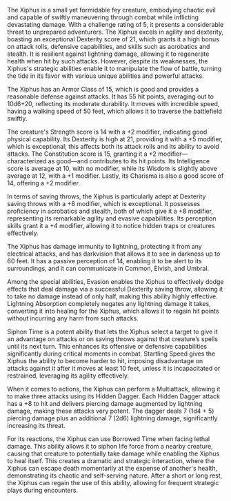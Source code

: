 The Xiphus is a small yet formidable fey creature, embodying chaotic evil and capable of swiftly maneuvering through combat while inflicting devastating damage. With a challenge rating of 5, it presents a considerable threat to unprepared adventurers. The Xiphus excels in agility and dexterity, boasting an exceptional Dexterity score of 21, which grants it a high bonus on attack rolls, defensive capabilities, and skills such as acrobatics and stealth. It is resilient against lightning damage, allowing it to regenerate health when hit by such attacks. However, despite its weaknesses, the Xiphus's strategic abilities enable it to manipulate the flow of battle, turning the tide in its favor with various unique abilities and powerful attacks.

The Xiphus has an Armor Class of 15, which is good and provides a reasonable defense against attacks. It has 55 hit points, averaging out to 10d6+20, reflecting its moderate durability. It moves with incredible speed, having a walking speed of 50 feet, which allows it to traverse the battlefield swiftly.

The creature's Strength score is 14 with a +2 modifier, indicating good physical capability. Its Dexterity is high at 21, providing it with a +5 modifier, which is exceptional; this affects both its attack rolls and its ability to avoid attacks. The Constitution score is 15, granting it a +2 modifier—characterized as good—and contributes to its hit points. Its Intelligence score is average at 10, with no modifier, while its Wisdom is slightly above average at 12, with a +1 modifier. Lastly, its Charisma is also a good score of 14, offering a +2 modifier.

In terms of saving throws, the Xiphus is particularly adept at Dexterity saving throws with a +8 modifier, which is exceptional. It possesses proficiency in acrobatics and stealth, both of which give it a +8 modifier, representing its remarkable agility and evasive capabilities. Its perception skills grant it a +4 modifier, allowing it to notice hidden traps or creatures effectively.

The Xiphus has damage immunity to lightning, protecting it from any electrical attacks, and has darkvision that allows it to see in darkness up to 60 feet. It has a passive perception of 14, enabling it to be alert to its surroundings, and it can communicate in Common, Elvish, and Umbral.

Among the special abilities, Evasion enables the Xiphus to effectively dodge effects that deal damage via a successful Dexterity saving throw, allowing it to take no damage instead of only half, making this ability highly effective. Lightning Absorption completely negates any lightning damage it takes, converting it into healing for the Xiphus, which allows it to regain hit points without incurring any harm from such attacks.

Siphon Time is a potent ability that lets the Xiphus select a target to give it an advantage on attacks or on saving throws against that creature’s spells until its next turn. This enhances its offensive or defensive capabilities significantly during critical moments in combat. Startling Speed gives the Xiphus the ability to become harder to hit, imposing disadvantage on attacks against it after it moves at least 10 feet, unless it is incapacitated or restrained, leveraging its agility effectively.

When it comes to actions, the Xiphus can perform a Multiattack, allowing it to make three attacks using its Hidden Dagger. Each Hidden Dagger attack has a +8 to hit and delivers piercing damage augmented by lightning damage, making these attacks very potent. The dagger deals 7 (1d4 + 5) piercing damage plus an additional 7 (2d6) lightning damage, significantly increasing its threat.

For its reactions, the Xiphus can use Borrowed Time when facing lethal damage. This ability allows it to siphon life force from a nearby creature, causing that creature to potentially take damage while enabling the Xiphus to heal itself. This creates a dramatic and strategic interaction, where the Xiphus can escape death momentarily at the expense of another's health, demonstrating its chaotic and self-serving nature. After a short or long rest, the Xiphus can regain the use of this ability, allowing for frequent strategic plays during encounters.